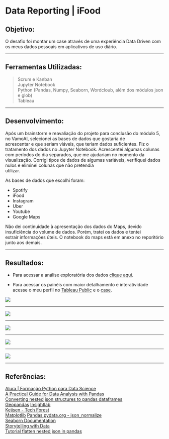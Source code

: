 # Data Reporting | iFood

## Objetivo:

O desafio foi montar um case através de uma experiência Data Driven com os meus dados pessoais em aplicativos de uso diário.

---

## Ferramentas Utilizadas:

> Scrum e Kanban      
> Jupyter Notebook       
> Python (Pandas, Numpy, Seaborn, Wordcloub, além dos módulos json e glob)       
> Tableau         

---

## Desenvolvimento:

Após um brainstorm e reavaliação do projeto para conclusão do módulo 5, no VamoAI, selecionei as bases de dados que gostaria de       
acrescentar e que seriam viáveis, que teriam dados suficientes.
Fiz o tratamento dos dados no Jupyter Notebook. Acrescentei algumas colunas com períodos do dia separados, que me ajudariam no
momento da visualização. Corrigi tipos de dados de algumas variáveis, verifiquei dados nulos e eliminei colunas que não pretendia     
utilizar.

As bases de dados que escolhi foram:

* Spotify
* iFood
* Instagram
* Uber
* Youtube
* Google Maps

Não dei continuidade à apresentação dos dados do Maps, devido insuficiência do volume de dados. Porém, tratei os dados e tentei         
extrair informações úteis. O notebook do maps está em anexo no reporitório junto aos demais.

---

## Resultados:

* Para acessar a análise exploratória dos dados [clique aqui](https://github.com/michelle-lira/data-reporting-iFood/tree/main/notebooks).

* Para acessar os painéis com maior detalhamento e interatividade acesse o meu perfil no [Tableau Public](https://public.tableau.com/app/profile/michelle.lira) e      o [case](https://public.tableau.com/views/case_iFood/data_reporting?:language=en-US&:display_count=n&:origin=viz_share_link).

![](https://github.com/michelle-lira/data-reporting-iFood/blob/main/dashboards/Dash-1.png)

---

![](https://github.com/michelle-lira/data-reporting-iFood/blob/main/dashboards/Dash-Spotify(1).png)

---

![](https://github.com/michelle-lira/data-reporting-iFood/blob/main/dashboards/Dash-Instagram.png)

---

![](https://github.com/michelle-lira/data-reporting-iFood/blob/main/dashboards/Dash-Uber(1).png)

---

![](https://github.com/michelle-lira/data-reporting-iFood/blob/main/dashboards/Dash-Youtube(1).png)

---

## Referências:

[Alura | Formação Python para Data Science](https://www.alura.com.br/formacao-python-data-science)     
[A Practical Guide for Data Analysis with Pandas](https://towardsdatascience.com/a-practical-guide-for-data-analysis-with-pandas-e24e467195a9)      
[Converting nested json structures to pandas dataframes](https://medium.com/swlh/converting-nested-json-structures-to-pandas-dataframes-e8106c59976e)       
[Geopandas](https://geopandas.org/)
[Insightlab](https://insightlab.ufc.br/6-truques-do-pandas-para-impulsionar-sua-analise-de-dados/)           
[Kejisen - Tech Forest](https://www.kejisen.com/pt/article/113141201.html)         
[Matplotlib](https://matplotlib.org/stable/contents.html)
[Pandas.pydata.org - json_normalize](https://pandas.pydata.org/pandas-docs/version/0.21/generated/pandas.io.json.json_normalize.html)         
[Seaborn Documentation](https://seaborn.pydata.org/)         
[Storytelling with Data](https://www.storytellingwithdata.com/books)               
[Tutorial flatten nested json in pandas](https://www.kaggle.com/jboysen/quick-tutorial-flatten-nested-json-in-pandas)         



